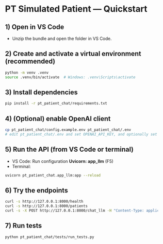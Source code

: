 
# PT Simulated Patient — Quickstart

## 1) Open in VS Code
- Unzip the bundle and open the folder in VS Code.

## 2) Create and activate a virtual environment (recommended)
```bash
python -m venv .venv
source .venv/bin/activate  # Windows: .venv\Scripts\activate
```

## 3) Install dependencies
```bash
pip install -r pt_patient_chat/requirements.txt
```

## 4) (Optional) enable OpenAI client
```bash
cp pt_patient_chat/config.example.env pt_patient_chat/.env
# edit pt_patient_chat/.env and set OPENAI_API_KEY, and optionally set PT_USE_OPENAI=1
```

## 5) Run the API (from VS Code or terminal)
- VS Code: Run configuration **Uvicorn: app_llm** (F5)
- Terminal:
```bash
uvicorn pt_patient_chat.app_llm:app --reload
```

## 6) Try the endpoints
```bash
curl -s http://127.0.0.1:8000/health
curl -s http://127.0.0.1:8000/patients
curl -s -X POST http://127.0.0.1:8000/chat_llm -H "Content-Type: application/json"   -d '{"patient_id":"P-0002","user_text":"When did this start and how did it happen?","state":{}}'
```

## 7) Run tests
```bash
python pt_patient_chat/tests/run_tests.py
```

